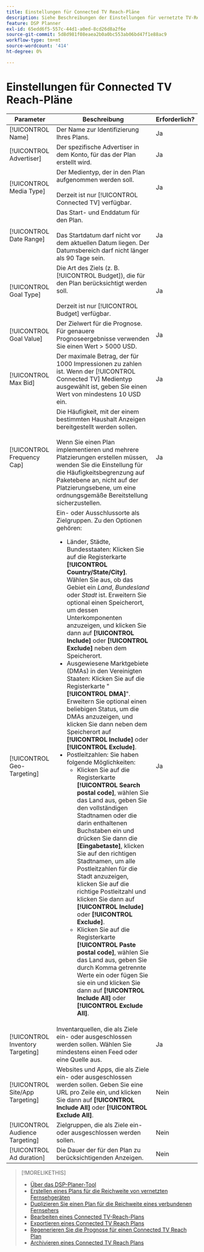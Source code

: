 ```yaml
---
title: Einstellungen für Connected TV Reach-Pläne
description: Siehe Beschreibungen der Einstellungen für vernetzte TV-Reichweitenpläne.
feature: DSP Planner
exl-id: 65edd6f5-557c-44d1-a0ed-8cd26d8a2f6e
source-git-commit: 5d8d981f08eaea2b0a0bc553ab06bd47f1e88ac9
workflow-type: tm+mt
source-wordcount: '414'
ht-degree: 0%

---
```


# Einstellungen für Connected TV Reach-Pläne

<!-- Move out of table for consistency at some point. -->

| Parameter | Beschreibung | Erforderlich? |
| --- | --- | --- |
| [!UICONTROL Name] | Der Name zur Identifizierung Ihres Plans. | Ja |
| [!UICONTROL Advertiser] | Der spezifische Advertiser in dem Konto, für das der Plan erstellt wird. | Ja |
| [!UICONTROL Media Type] | Der Medientyp, der in den Plan aufgenommen werden soll.<br><br>Derzeit ist nur [!UICONTROL Connected TV] verfügbar. | Ja |
| [!UICONTROL Date Range] | Das Start- und Enddatum für den Plan.<br><br>Das Startdatum darf nicht vor dem aktuellen Datum liegen. Der Datumsbereich darf nicht länger als 90 Tage sein. | Ja |
| [!UICONTROL Goal Type] | Die Art des Ziels (z. B. [!UICONTROL Budget]), die für den Plan berücksichtigt werden soll.<br><br>Derzeit ist nur [!UICONTROL Budget] verfügbar. | Ja |
| [!UICONTROL Goal Value] | Der Zielwert für die Prognose. Für genauere Prognoseergebnisse verwenden Sie einen Wert > 5000 USD. | Ja |
| [!UICONTROL Max Bid] | Der maximale Betrag, der für 1000 Impressionen zu zahlen ist. Wenn der [!UICONTROL Connected TV] Medientyp ausgewählt ist, geben Sie einen Wert von mindestens 10 USD ein. | Ja |
| [!UICONTROL Frequency Cap] | Die Häufigkeit, mit der einem bestimmten Haushalt Anzeigen bereitgestellt werden sollen.<br><br>Wenn Sie einen Plan implementieren und mehrere Platzierungen erstellen müssen, wenden Sie die Einstellung für die Häufigkeitsbegrenzung auf Paketebene an, nicht auf der Platzierungsebene, um eine ordnungsgemäße Bereitstellung sicherzustellen. | Ja |
| [!UICONTROL Geo-Targeting] | Ein- oder Ausschlussorte als Zielgruppen. Zu den Optionen gehören:<ul><li>Länder, Städte, Bundesstaaten: Klicken Sie auf die Registerkarte **[!UICONTROL Country/State/City]**. Wählen Sie aus, ob das Gebiet ein *Land*, *Bundesland* oder *Stadt* ist. Erweitern Sie optional einen Speicherort, um dessen Unterkomponenten anzuzeigen, und klicken Sie dann auf **[!UICONTROL Include]** oder **[!UICONTROL Exclude]** neben dem Speicherort.</li><li>Ausgewiesene Marktgebiete (DMAs) in den Vereinigten Staaten: Klicken Sie auf die Registerkarte &quot;**[!UICONTROL DMA]**&quot;. Erweitern Sie optional einen beliebigen Status, um die DMAs anzuzeigen, und klicken Sie dann neben dem Speicherort auf **[!UICONTROL Include]** oder **[!UICONTROL Exclude]**.</li><li>Postleitzahlen: Sie haben folgende Möglichkeiten:<ul><li>Klicken Sie auf die Registerkarte **[!UICONTROL Search postal code]**, wählen Sie das Land aus, geben Sie den vollständigen Stadtnamen oder die darin enthaltenen Buchstaben ein und drücken Sie dann die **[Eingabetaste]**, klicken Sie auf den richtigen Stadtnamen, um alle Postleitzahlen für die Stadt anzuzeigen, klicken Sie auf die richtige Postleitzahl und klicken Sie dann auf **[!UICONTROL Include]** oder **[!UICONTROL Exclude]**.</li><li>Klicken Sie auf die Registerkarte **[!UICONTROL Paste postal code]**, wählen Sie das Land aus, geben Sie durch Komma getrennte Werte ein oder fügen Sie sie ein und klicken Sie dann auf **[!UICONTROL Include All]** oder **[!UICONTROL Exclude All]**.</li></ul></li></ul> | Ja |
| [!UICONTROL Inventory Targeting] | Inventarquellen, die als Ziele ein- oder ausgeschlossen werden sollen. Wählen Sie mindestens einen Feed oder eine Quelle aus. | Ja |
| [!UICONTROL Site/App Targeting] | Websites und Apps, die als Ziele ein- oder ausgeschlossen werden sollen. Geben Sie eine URL pro Zeile ein, und klicken Sie dann auf **[!UICONTROL Include All]** oder **[!UICONTROL Exclude All]**. | Nein |
| [!UICONTROL Audience Targeting] | Zielgruppen, die als Ziele ein- oder ausgeschlossen werden sollen. | Nein |
| [!UICONTROL Ad duration] | Die Dauer der für den Plan zu berücksichtigenden Anzeigen. | Nein |

>[!MORELIKETHIS]
>
>* [Über das DSP-Planer-Tool](planner-about.md)
>* [Erstellen eines Plans für die Reichweite von vernetzten Fernsehgeräten](planner-create.md)
>* [Duplizieren Sie einen Plan für die Reichweite eines verbundenen Fernsehers](planner-duplicate.md)
>* [Bearbeiten eines Connected TV-Reach-Plans](planner-edit.md)
>* [Exportieren eines Connected TV Reach Plans](planner-export.md)
>* [Regenerieren Sie die Prognose für einen Connected TV Reach Plan](planner-forecast.md)
>* [Archivieren eines Connected TV Reach Plans](planner-archive.md)
